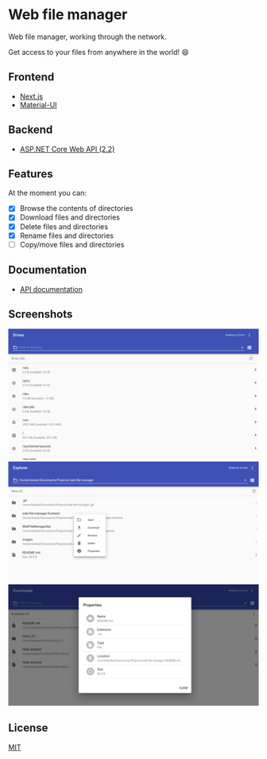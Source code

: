 # Web file manager

Web file manager, working through the network.

Get access to your files from anywhere in the world! :smile:

## Frontend
* [Next.js](https://github.com/zeit/next.js)
* [Material-UI](https://github.com/mui-org/material-ui)

## Backend
* [ASP.NET Core Web API (2.2)](https://github.com/aspnet/AspNetCore)

## Features
At the moment you can:
- [x] Browse the contents of directories
- [x] Download files and directories
- [x] Delete files and directories
- [x] Rename files and directories
- [ ] Copy/move files and directories

## Documentation
* [API documentation](/wiki/API-documentation)

## Screenshots
![](/images/drives.png)
![](/images/actions.png)
![](/images/properties.png)

## License
[MIT](/LICENSE)
